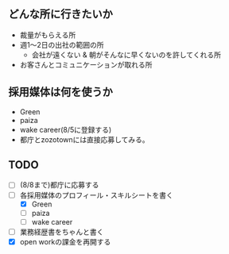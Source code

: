 
## どんな所に行きたいか
- 裁量がもらえる所
- 週1〜2日の出社の範囲の所
	- 会社が遠くない & 朝がそんなに早くないのを許してくれる所
- お客さんとコミュニケーションが取れる所

## 採用媒体は何を使うか
- Green
- paiza
- wake career(8/5に登録する)
- 都庁とzozotownには直接応募してみる。

## TODO

- [ ] (8/8まで)都庁に応募する
- [ ] 各採用媒体のプロフィール・スキルシートを書く
	- [x] Green
	- [ ] paiza
	- [ ] wake career
- [ ] 業務経歴書をちゃんと書く
- [x] open workの課金を再開する